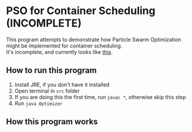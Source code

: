 # PSO for Container Scheduling (INCOMPLETE)

This program attempts to demonstrate how Particle Swarm Optimization might be implemented for container scheduling. \
It's incomplete, and currently looks like [this](https://youtu.be/Dk3ay3QO5m8).

## How to run this program

1. Install JRE, if you don't have it installed
2. Open terminal in `src` folder
3. If you are doing this the first time, run `javac *`, otherwise skip this step
4. Run `java Optimizer`

## How this program works

